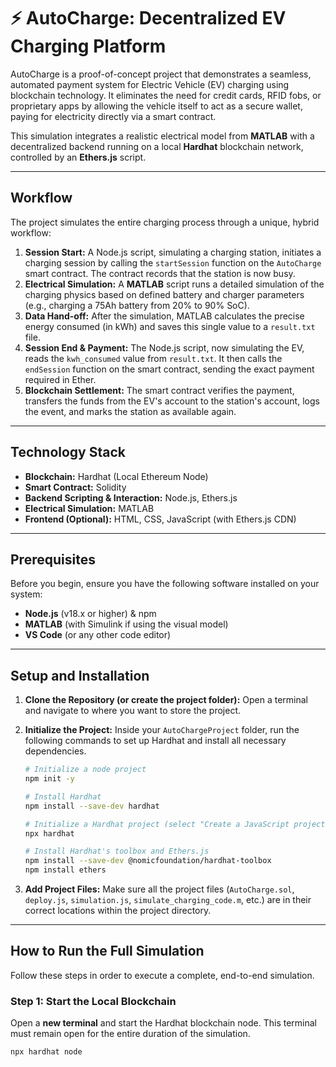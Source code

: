 # ⚡ AutoCharge: Decentralized EV Charging Platform

AutoCharge is a proof-of-concept project that demonstrates a seamless, automated payment system for Electric Vehicle (EV) charging using blockchain technology. It eliminates the need for credit cards, RFID fobs, or proprietary apps by allowing the vehicle itself to act as a secure wallet, paying for electricity directly via a smart contract.

This simulation integrates a realistic electrical model from **MATLAB** with a decentralized backend running on a local **Hardhat** blockchain network, controlled by an **Ethers.js** script.

---

## Workflow

The project simulates the entire charging process through a unique, hybrid workflow:

1.  **Session Start:** A Node.js script, simulating a charging station, initiates a charging session by calling the `startSession` function on the `AutoCharge` smart contract. The contract records that the station is now busy.
2.  **Electrical Simulation:** A **MATLAB** script runs a detailed simulation of the charging physics based on defined battery and charger parameters (e.g., charging a 75Ah battery from 20% to 90% SoC).
3.  **Data Hand-off:** After the simulation, MATLAB calculates the precise energy consumed (in kWh) and saves this single value to a `result.txt` file.
4.  **Session End & Payment:** The Node.js script, now simulating the EV, reads the `kwh_consumed` value from `result.txt`. It then calls the `endSession` function on the smart contract, sending the exact payment required in Ether.
5.  **Blockchain Settlement:** The smart contract verifies the payment, transfers the funds from the EV's account to the station's account, logs the event, and marks the station as available again.



---

## Technology Stack

* **Blockchain:** Hardhat (Local Ethereum Node)
* **Smart Contract:** Solidity
* **Backend Scripting & Interaction:** Node.js, Ethers.js
* **Electrical Simulation:** MATLAB
* **Frontend (Optional):** HTML, CSS, JavaScript (with Ethers.js CDN)

---

## Prerequisites

Before you begin, ensure you have the following software installed on your system:

* **Node.js** (v18.x or higher) & npm
* **MATLAB** (with Simulink if using the visual model)
* **VS Code** (or any other code editor)

---

## Setup and Installation

1.  **Clone the Repository (or create the project folder):**
    Open a terminal and navigate to where you want to store the project.

2.  **Initialize the Project:**
    Inside your `AutoChargeProject` folder, run the following commands to set up Hardhat and install all necessary dependencies.

    ```bash
    # Initialize a node project
    npm init -y

    # Install Hardhat
    npm install --save-dev hardhat

    # Initialize a Hardhat project (select "Create a JavaScript project")
    npx hardhat

    # Install Hardhat's toolbox and Ethers.js
    npm install --save-dev @nomicfoundation/hardhat-toolbox
    npm install ethers
    ```

3.  **Add Project Files:**
    Make sure all the project files (`AutoCharge.sol`, `deploy.js`, `simulation.js`, `simulate_charging_code.m`, etc.) are in their correct locations within the project directory.

---

## How to Run the Full Simulation

Follow these steps in order to execute a complete, end-to-end simulation.

### Step 1: Start the Local Blockchain

Open a **new terminal** and start the Hardhat blockchain node. This terminal must remain open for the entire duration of the simulation.

```bash
npx hardhat node
